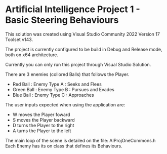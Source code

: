 # Artificial Intelligence Project 1 - Basic Steering Behaviours

This solution was created using Visual Studio Community 2022 Version 17 Toolset v143.

The project is currently configured to be build in Debug and Release mode, both on x64 architecture.

Currently you can only run this project through Visual Studio Solution.

There are 3 enemies (collored Balls) that follows the Player.
- Red Ball   : Enemy Type A : Seeks and Flees
- Green Ball : Enemy Type B : Pursues and Evades
- Blue Ball  : Enemy Type C : Approaches

The user inputs expected when using the application are:
- W moves the Player foward
- S moves the Player backward
- D turns the Player to the right
- A turns the Player to the left

The main loop of the scene is detailed on the file: AIProjOneCommons.h
Each Enemy has its on class that defines its Behaviours.